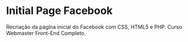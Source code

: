 # Initial Page Facebook
 Recriação da página inicial do Facebook com CSS, HTML5 e PHP. Curso Webmaster Front-End Completo.
